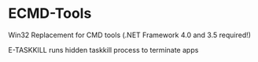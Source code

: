 # ECMD-Tools
Win32 Replacement for CMD tools (.NET Framework 4.0 and 3.5 required!)


E-TASKKILL runs hidden taskkill process to terminate apps
